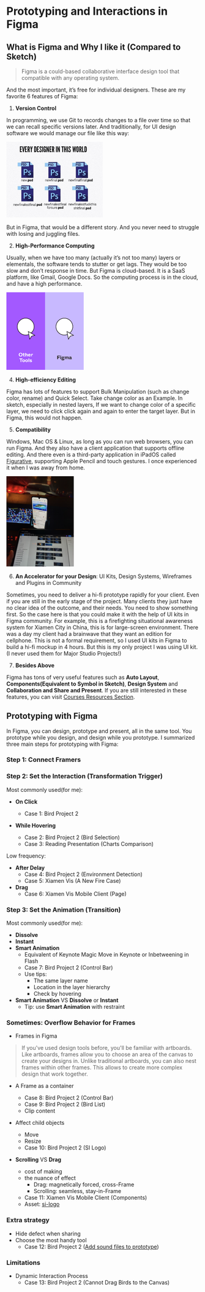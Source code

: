 # Prototyping and Interactions in Figma 

## What is Figma and Why I like it (Compared to Sketch)

> Figma is a could-based collaborative interface design tool that compatible with any operating system. 

And the most important, it’s free for individual designers. These are my favorite 6 features of Figma:

1. **Version Control**

In programming, we use Git to records changes to a file over time so that we can recall specific versions later.  And traditionally, for UI design software we would manage our file like this way: 

<img src="./version_control.png" width="50%" height="50%">

But in Figma, that would be a different story. And you never need to struggle with losing and juggling files. 

2. **High-Performance Computing**

Usually, when we have too many (actually it’s not too many) layers or elementals, the software tends to stutter or get lags. They would be too slow and don’t response in time. But Figma is cloud-based. It is a SaaS platform, like Gmail, Google Docs. So the computing process is in the cloud, and have a high performance.

<img src="./Speed.gif" width="40%" height="40%">

4. **High-efficiency Editing**

Figma has lots of features to support Bulk Manipulation (such as change color, rename) and Quick Select. Take change color as an Example. In sketch, especially in nested layers, If we want to change color of a specific layer, we need to click click again and again to enter the target layer. But in Figma, this would not happen. 

5. **Compatibility**

Windows, Mac OS & Linux, as long as you can run web browsers, you can run Figma. And they also have a client application that supports offline editing. And there even is a third-party application in iPadOS called [Figurative](https://figurative.design), supporting Apple Pencil and touch gestures. 
I once experienced it when I was away from home.

<img src="./compatibility.png" width="35%" height="35%">

6. **An Accelerator for your Design**: UI Kits, Design Systems, Wireframes and Plugins in Community

Sometimes, you need to deliver a hi-fi prototype rapidly for your client. Even if you are still in the early stage of the project. Many clients they just have no clear idea of the outcome, and their needs. You need to show something first. So the case here is that you could make it with the help of UI kits in Figma community. For example, this is a firefighting situational awareness system for Xiamen City in China, this is for large-screen environment.  There was a day my client had a brainwave that they want an edition for cellphone. This is not a formal requirement, so I used UI kits in Figma to build a hi-fi mockup in 4 hours. But this is my only project I was using UI kit. (I never used them for Major Studio Projects!)

7. **Besides Above**

Figma has tons of very useful features such as **Auto Layout**, **Components(Equivalent to **Symbol** in Sketch)**, **Design System** and **Collaboration and Share and Present**. If you are still interested in these features, you can visit [Courses Resources Section](https://www.figma.com/resources/courses/).

## Prototyping with Figma

In Figma, you can design, prototype and present, all in the same tool. You prototype while you design, and design while you prototype. I summarized three main steps for prototyping with Figma:

### Step 1: Connect Framers 

### Step 2: Set the Interaction (Transformation Trigger)

Most commonly used(for me):
- **On Click**
    - Case 1: Bird Project 2

- **While Hovering**
    - Case 2: Bird Project 2 (Bird Selection)
    - Case 3: Reading Presentation (Charts Comparison)

Low frequency:
- **After Delay**
    - Case 4: Bird Project 2 (Environment Detection)
    - Case 5: Xiamen Vis (A New Fire Case)
- **Drag**
    - Case 6: Xiamen Vis Mobile Client (Page)

### Step 3: Set the Animation (Transition)

Most commonly used(for me):
- **Dissolve**
- **Instant**
- **Smart Animation**
    - Equivalent of Keynote Magic Move in Keynote or Inbetweening in Flash
    - Case 7: Bird Project 2 (Control Bar)
    - Use tips:
        - The same layer name
        - Location in the layer hierarchy
        - Check by hovering
- **Smart Animation** VS **Dissolve** or **Instant**
    - Tip: use **Smart Animation** with restraint

### Sometimes: Overflow Behavior for Frames

- Frames in Figma

> If you've used design tools before, you'll be familiar with artboards. Like artboards, frames allow you to choose an area of the canvas to create your designs in. Unlike traditional artboards, you can also nest frames within other frames. This allows to create more complex design that work together.

- A Frame as a container
    - Case 8: Bird Project 2 (Control Bar)
    - Case 9: Bird Project 2 (Bird List)
    - Clip content
- Affect child objects
    - Move
    - Resize
    - Case 10: Bird Project 2 (SI Logo)
    
- **Scrolling** VS **Drag**
    - cost of making
    - the nuance of effect
        - Drag: magnetically forced, cross-Frame
        - Scrolling: seamless, stay-in-Frame
    - Case 11: Xiamen Vis Mobile Client (Components)
    - Asset: [si-logo](./si-logo.svg)

### Extra strategy

- Hide defect when sharing
- Choose the most handy tool
    - Case 12: Bird Project 2 ([Add sound files to prototype](https://www.youtube.com/watch?v=4sKflYAjEyA&feature=youtu.be))

### Limitations

- Dynamic Interaction Process
    - Case 13: Bird Project 2 (Cannot Drag Birds to the Canvas)